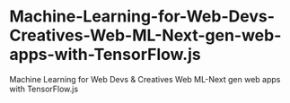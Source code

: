 # Machine-Learning-for-Web-Devs-Creatives-Web-ML-Next-gen-web-apps-with-TensorFlow.js
Machine Learning for Web Devs &amp; Creatives Web ML-Next gen web apps with TensorFlow.js
